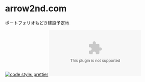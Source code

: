 # arrow2nd.com

ポートフォリオもどき建設予定地

[![code style: prettier](https://img.shields.io/badge/code_style-prettier-ff69b4.svg?style=flat)](https://github.com/prettier/prettier)
[![GitHub license](https://img.shields.io/github/license/arrow2nd/arrow2nd.com)](https://github.com/arrow2nd/arrow2nd.com/blob/main/LICENSE)

